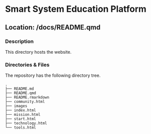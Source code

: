 

# Smart System Education Platform

## Location: /docs/README.qmd

### Description

This directory hosts the website.

### Directories & Files

The repository has the following directory tree.

    .
    ├── README.md
    ├── README.qmd
    ├── README.rmarkdown
    ├── community.html
    ├── images
    ├── index.html
    ├── mission.html
    ├── start.html
    ├── technology.html
    └── tools.html
